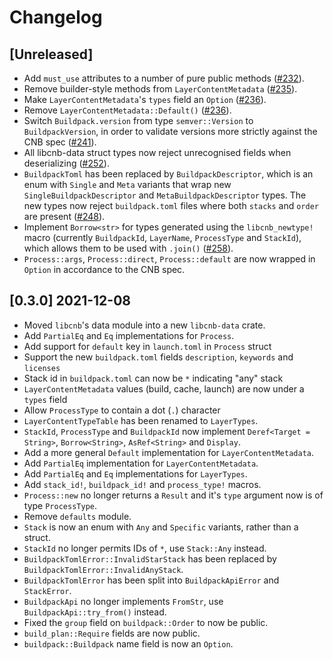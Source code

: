 # Changelog

## [Unreleased]

- Add `must_use` attributes to a number of pure public methods ([#232](https://github.com/Malax/libcnb.rs/pull/232)).
- Remove builder-style methods from `LayerContentMetadata` ([#235](https://github.com/Malax/libcnb.rs/pull/235)).
- Make `LayerContentMetadata`'s `types` field an `Option` ([#236](https://github.com/Malax/libcnb.rs/pull/236)).
- Remove `LayerContentMetadata::Default()` ([#236](https://github.com/Malax/libcnb.rs/pull/236)).
- Switch `Buildpack.version` from type `semver::Version` to `BuildpackVersion`, in order to validate versions more strictly against the CNB spec ([#241](https://github.com/Malax/libcnb.rs/pull/241)).
- All libcnb-data struct types now reject unrecognised fields when deserializing ([#252](https://github.com/Malax/libcnb.rs/pull/252)).
- `BuildpackToml` has been replaced by `BuildpackDescriptor`, which is an enum with `Single` and `Meta` variants that wrap new `SingleBuildpackDescriptor` and `MetaBuildpackDescriptor` types. The new types now reject `buildpack.toml` files where both `stacks` and `order` are present ([#248](https://github.com/Malax/libcnb.rs/pull/248)).
- Implement `Borrow<str>` for types generated using the `libcnb_newtype!` macro (currently `BuildpackId`, `LayerName`, `ProcessType` and `StackId`), which allows them to be used with `.join()` ([#258](https://github.com/Malax/libcnb.rs/pull/258)).
- `Process::args`, `Process::direct`, `Process::default` are now wrapped in `Option` in accordance to the CNB spec.

## [0.3.0] 2021-12-08

- Moved `libcnb`'s data module into a new `libcnb-data` crate.
- Add `PartialEq` and `Eq` implementations for `Process`.
- Add support for `default` key in `launch.toml` in `Process` struct
- Support the new `buildpack.toml` fields `description`, `keywords` and `licenses`
- Stack id in `buildpack.toml` can now be `*` indicating "any" stack
- `LayerContentMetadata` values (build, cache, launch) are now under a `types` field
- Allow `ProcessType` to contain a dot (`.`) character
- `LayerContentTypeTable` has been renamed to `LayerTypes`.
- `StackId`, `ProcessType` and `BuildpackId` now implement `Deref<Target = String>`, `Borrow<String>`, `AsRef<String>` and `Display`.
- Add a more general `Default` implementation for `LayerContentMetadata`.
- Add `PartialEq` implementation for `LayerContentMetadata`.
- Add `PartialEq` and `Eq` implementations for `LayerTypes`.
- Add `stack_id!`, `buildpack_id!` and `process_type!` macros.
- `Process::new` no longer returns a `Result` and it's `type` argument now is of type `ProcessType`.
- Remove `defaults` module.
- `Stack` is now an enum with `Any` and `Specific` variants, rather than a struct.
- `StackId` no longer permits IDs of `*`, use `Stack::Any` instead.
- `BuildpackTomlError::InvalidStarStack` has been replaced by `BuildpackTomlError::InvalidAnyStack`.
- `BuildpackTomlError` has been split into `BuildpackApiError` and `StackError`.
- `BuildpackApi` no longer implements `FromStr`, use `BuildpackApi::try_from()` instead.
- Fixed the `group` field on `buildpack::Order` to now be public.
- `build_plan::Require` fields are now public.
- `buildpack::Buildpack` name field is now an `Option`.
